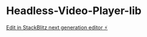 # Headless-Video-Player-lib

[Edit in StackBlitz next generation editor ⚡️](https://stackblitz.com/~/github.com/VL97/Headless-Video-Player-lib)